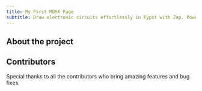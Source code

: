 ```yaml
---
title: My First MDSX Page
subtitle: Draw electronic circuits effortlessly in Typst with Zap. Powered by CeTZ, it offers simple functions to place and connect symbols directly in your documents.
---
```


## About the project

## Contributors

Special thanks to all the contributors who bring amazing features and bug fixes.

